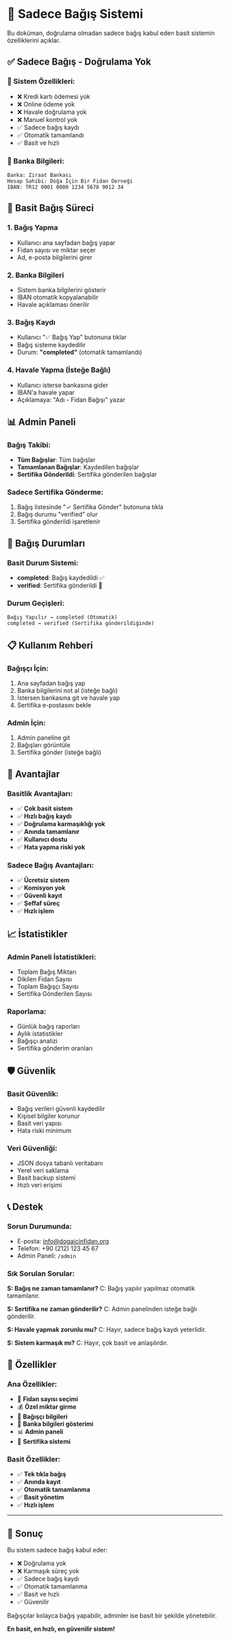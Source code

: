 # 🌱 Sadece Bağış Sistemi

Bu doküman, doğrulama olmadan sadece bağış kabul eden basit sistemin özelliklerini açıklar.

## ✅ Sadece Bağış - Doğrulama Yok

### 🎯 Sistem Özellikleri:
- ❌ Kredi kartı ödemesi yok
- ❌ Online ödeme yok
- ❌ Havale doğrulama yok
- ❌ Manuel kontrol yok
- ✅ Sadece bağış kaydı
- ✅ Otomatik tamamlandı
- ✅ Basit ve hızlı

### 🏦 Banka Bilgileri:
```
Banka: Ziraat Bankası
Hesap Sahibi: Doğa İçin Bir Fidan Derneği
IBAN: TR12 0001 0000 1234 5678 9012 34
```

## 🔄 Basit Bağış Süreci

### 1. **Bağış Yapma**
- Kullanıcı ana sayfadan bağış yapar
- Fidan sayısı ve miktar seçer
- Ad, e-posta bilgilerini girer

### 2. **Banka Bilgileri**
- Sistem banka bilgilerini gösterir
- IBAN otomatik kopyalanabilir
- Havale açıklaması önerilir

### 3. **Bağış Kaydı**
- Kullanıcı "✅ Bağış Yap" butonuna tıklar
- Bağış sisteme kaydedilir
- Durum: **"completed"** (otomatik tamamlandı)

### 4. **Havale Yapma (İsteğe Bağlı)**
- Kullanıcı isterse bankasına gider
- IBAN'a havale yapar
- Açıklamaya: "Adı - Fidan Bağışı" yazar

## 📊 Admin Paneli

### Bağış Takibi:
- **Tüm Bağışlar**: Tüm bağışlar
- **Tamamlanan Bağışlar**: Kaydedilen bağışlar
- **Sertifika Gönderildi**: Sertifika gönderilen bağışlar

### Sadece Sertifika Gönderme:
1. Bağış listesinde "✓ Sertifika Gönder" butonuna tıkla
2. Bağış durumu "verified" olur
3. Sertifika gönderildi işaretlenir

## 🎯 Bağış Durumları

### Basit Durum Sistemi:
- **completed**: Bağış kaydedildi ✅
- **verified**: Sertifika gönderildi 📧

### Durum Geçişleri:
```
Bağış Yapılır → completed (Otomatik)
completed → verified (Sertifika gönderildiğinde)
```

## 📋 Kullanım Rehberi

### Bağışçı İçin:
1. Ana sayfadan bağış yap
2. Banka bilgilerini not al (isteğe bağlı)
3. İstersen bankasına git ve havale yap
4. Sertifika e-postasını bekle

### Admin İçin:
1. Admin paneline git
2. Bağışları görüntüle
3. Sertifika gönder (isteğe bağlı)

## 🚀 Avantajlar

### Basitlik Avantajları:
- ✅ **Çok basit sistem**
- ✅ **Hızlı bağış kaydı**
- ✅ **Doğrulama karmaşıklığı yok**
- ✅ **Anında tamamlanır**
- ✅ **Kullanıcı dostu**
- ✅ **Hata yapma riski yok**

### Sadece Bağış Avantajları:
- ✅ **Ücretsiz sistem**
- ✅ **Komisyon yok**
- ✅ **Güvenli kayıt**
- ✅ **Şeffaf süreç**
- ✅ **Hızlı işlem**

## 📈 İstatistikler

### Admin Paneli İstatistikleri:
- Toplam Bağış Miktarı
- Dikilen Fidan Sayısı
- Toplam Bağışçı Sayısı
- Sertifika Gönderilen Sayısı

### Raporlama:
- Günlük bağış raporları
- Aylık istatistikler
- Bağışçı analizi
- Sertifika gönderim oranları

## 🛡️ Güvenlik

### Basit Güvenlik:
- Bağış verileri güvenli kaydedilir
- Kişisel bilgiler korunur
- Basit veri yapısı
- Hata riski minimum

### Veri Güvenliği:
- JSON dosya tabanlı veritabanı
- Yerel veri saklama
- Basit backup sistemi
- Hızlı veri erişimi

## 📞 Destek

### Sorun Durumunda:
- E-posta: info@dogaicinfidan.org
- Telefon: +90 (212) 123 45 67
- Admin Paneli: `/admin`

### Sık Sorulan Sorular:
**S: Bağış ne zaman tamamlanır?**
C: Bağış yapılır yapılmaz otomatik tamamlanır.

**S: Sertifika ne zaman gönderilir?**
C: Admin panelinden isteğe bağlı gönderilir.

**S: Havale yapmak zorunlu mu?**
C: Hayır, sadece bağış kaydı yeterlidir.

**S: Sistem karmaşık mı?**
C: Hayır, çok basit ve anlaşılırdır.

## 🎯 Özellikler

### Ana Özellikler:
- 🌱 **Fidan sayısı seçimi**
- 💰 **Özel miktar girme**
- 👤 **Bağışçı bilgileri**
- 🏦 **Banka bilgileri gösterimi**
- 📊 **Admin paneli**
- 📧 **Sertifika sistemi**

### Basit Özellikler:
- ✅ **Tek tıkla bağış**
- ✅ **Anında kayıt**
- ✅ **Otomatik tamamlanma**
- ✅ **Basit yönetim**
- ✅ **Hızlı işlem**

---

## 🎯 Sonuç

Bu sistem sadece bağış kabul eder:
- ❌ Doğrulama yok
- ❌ Karmaşık süreç yok
- ✅ Sadece bağış kaydı
- ✅ Otomatik tamamlanma
- ✅ Basit ve hızlı
- ✅ Güvenilir

Bağışçılar kolayca bağış yapabilir, adminler ise basit bir şekilde yönetebilir.

**En basit, en hızlı, en güvenilir sistem!**


